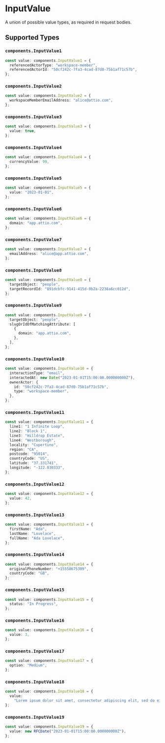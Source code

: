 # InputValue

A union of possible value types, as required in request bodies.


## Supported Types

### `components.InputValue1`

```typescript
const value: components.InputValue1 = {
  referencedActorType: "workspace-member",
  referencedActorId: "50cf242c-7fa3-4cad-87d0-75b1af71c57b",
};
```

### `components.InputValue2`

```typescript
const value: components.InputValue2 = {
  workspaceMemberEmailAddress: "alice@attio.com",
};
```

### `components.InputValue3`

```typescript
const value: components.InputValue3 = {
  value: true,
};
```

### `components.InputValue4`

```typescript
const value: components.InputValue4 = {
  currencyValue: 99,
};
```

### `components.InputValue5`

```typescript
const value: components.InputValue5 = {
  value: "2023-01-01",
};
```

### `components.InputValue6`

```typescript
const value: components.InputValue6 = {
  domain: "app.attio.com",
};
```

### `components.InputValue7`

```typescript
const value: components.InputValue7 = {
  emailAddress: "alice@app.attio.com",
};
```

### `components.InputValue8`

```typescript
const value: components.InputValue8 = {
  targetObject: "people",
  targetRecordId: "891dcbfc-9141-415d-9b2a-2238a6cc012d",
};
```

### `components.InputValue9`

```typescript
const value: components.InputValue9 = {
  targetObject: "people",
  slugOrIdOfMatchingAttribute: [
    {
      domain: "app.attio.com",
    },
  ],
};
```

### `components.InputValue10`

```typescript
const value: components.InputValue10 = {
  interactionType: "email",
  interactedAt: new Date("2023-01-01T15:00:00.000000000Z"),
  ownerActor: {
    id: "50cf242c-7fa3-4cad-87d0-75b1af71c57b",
    type: "workspace-member",
  },
};
```

### `components.InputValue11`

```typescript
const value: components.InputValue11 = {
  line1: "1 Infinite Loop",
  line2: "Block 1",
  line3: "Hilldrop Estate",
  line4: "Westborough",
  locality: "Cupertino",
  region: "CA",
  postcode: "95014",
  countryCode: "US",
  latitude: "37.331741",
  longitude: "-122.030333",
};
```

### `components.InputValue12`

```typescript
const value: components.InputValue12 = {
  value: 42,
};
```

### `components.InputValue13`

```typescript
const value: components.InputValue13 = {
  firstName: "Ada",
  lastName: "Lovelace",
  fullName: "Ada Lovelace",
};
```

### `components.InputValue14`

```typescript
const value: components.InputValue14 = {
  originalPhoneNumber: "+15558675309",
  countryCode: "GB",
};
```

### `components.InputValue15`

```typescript
const value: components.InputValue15 = {
  status: "In Progress",
};
```

### `components.InputValue16`

```typescript
const value: components.InputValue16 = {
  value: 3,
};
```

### `components.InputValue17`

```typescript
const value: components.InputValue17 = {
  option: "Medium",
};
```

### `components.InputValue18`

```typescript
const value: components.InputValue18 = {
  value:
    "Lorem ipsum dolor sit amet, consectetur adipiscing elit, sed do eiusmod tempor incididunt ut labore et dolore magna aliqua.",
};
```

### `components.InputValue19`

```typescript
const value: components.InputValue19 = {
  value: new RFCDate("2023-01-01T15:00:00.000000000Z"),
};
```

